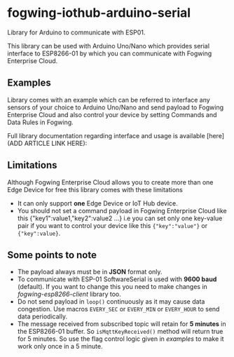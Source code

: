 # fogwing-iothub-arduino-serial
Library for Arduino to communicate with ESP01.

This library can be used with Arduino Uno/Nano which provides serial interface to ESP8266-01 by which you can communicate with Fogwing Enterprise Cloud.

## Examples
Library comes with an example which can be referred to interface any sensors of your choice to Arduino Uno/Nano and send payload to Fogwing Enterprise Cloud and also control your device by setting Commands and Data Rules in Fogwing.

Full library documentation regarding interface and usage is available [here](ADD ARTICLE LINK HERE): 

## Limitations
Although Fogwing Enterprise Cloud allows you to create more than one Edge Device for free this library comes with these limitations
 - It can only support **one** Edge Device or IoT Hub device.
 - You should not set a command payload in Fogwing Enterprise Cloud like this {"key1":value1,"key2":value2 ...} i.e you can set only one key-value pair if you want to control your device like this `{"key":"value"}` or `{"key":value}`.
 
 ## Some points to note
  - The payload always must be in **JSON** format only.
  - To communicate with ESP-01 SoftwareSerial is used with **9600 baud** (default). If you want to change this you need to make changes in *fogwing-esp8266-client* library too.
  - Do not send payload in `loop()` continuously as it may cause data congestion. Use macros `EVERY_SEC` or `EVERY_MIN` or `EVERY_HOUR` to send data periodically.
  - The message received from subscribed topic will retain for **5 minutes** in the ESP8266-01 buffer. So `isMqttKeyReceived()` method will return true for 5 minutes. So use the flag control logic given in *examples* to make it work only once in a 5 minute.

